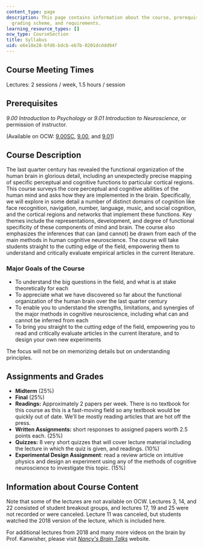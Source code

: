 ```yaml
---
content_type: page
description: This page contains information about the course, prerequisites, descriptions,
  grading scheme, and requirements.
learning_resource_types: []
ocw_type: CourseSection
title: Syllabus
uid: e6e18e28-bfd6-bdcb-eb7b-0201dcddd94f
---
```


Course Meeting Times
--------------------

Lectures: 2 sessions / week, 1.5 hours / session

Prerequisites
-------------

_9.00 Introduction to Psychology_ or _9.01 Introduction to Neuroscience_, or permission of instructor.

(Available on OCW: [9.00SC](/courses/9-00sc-introduction-to-psychology-fall-2011), [9.00](/courses/9-00-introduction-to-psychology-fall-2004), and [9.01](/courses/9-01-introduction-to-neuroscience-fall-2007))

Course Description
------------------

The last quarter century has revealed the functional organization of the human brain in glorious detail, including an unexpectedly precise mapping of specific perceptual and cognitive functions to particular cortical regions. This course surveys the core perceptual and cognitive abilities of the human mind and asks how they are implemented in the brain. Specifically, we will explore in some detail a number of distinct domains of cognition like face recognition, navigation, number, language, music, and social cognition, and the cortical regions and networks that implement these functions. Key themes include the representations, development, and degree of functional specificity of these components of mind and brain. The course also emphasizes the inferences that can (and cannot) be drawn from each of the main methods in human cognitive neuroscience. The course will take students straight to the cutting edge of the field, empowering them to understand and critically evaluate empirical articles in the current literature.

### Major Goals of the Course

*   To understand the big questions in the field, and what is at stake theoretically for each
*   To appreciate what we have discovered so far about the functional organization of the human brain over the last quarter century
*   To enable you to understand the strengths, limitations, and synergies of the major methods in cognitive neuroscience, including what can and cannot be inferred from each
*   To bring you straight to the cutting edge of the field, empowering you to read and critically evaluate articles in the current literature, and to design your own new experiments

The focus will not be on memorizing details but on understanding principles.

Assignments and Grades
----------------------

*   **Midterm** (25%)
*   **Final** (25%)
*   **Readings:** Approximately 2 papers per week. There is no textbook for this course as this is a fast-moving field so any textbook would be quickly out of date. We’ll be mostly reading articles that are hot off the press.
*   **Written Assignments:** short responses to assigned papers worth 2.5 points each. (25%)
*   **Quizzes:** 8 very short quizzes that will cover lecture material including the lecture in which the quiz is given, and readings. (10%)
*   **Experimental Design Assignment**: read a review article on intuitive physics and design an experiment using any of the methods of cognitive neuroscience to investigate this topic. (15%)

Information about Course Content
--------------------------------

Note that some of the lectures are not available on OCW. Lectures 3, 14, and 22 consisted of student breakout groups, and lectures 17, 19 and 25 were not recorded or were canceled. Lecture 11 was canceled, but students watched the 2018 version of the lecture, which is included here.

For additional lectures from 2018 and many more videos on the brain by Prof. Kanwisher, please visit [_Nancy's Brain Talks_](http://nancysbraintalks.mit.edu/) website.